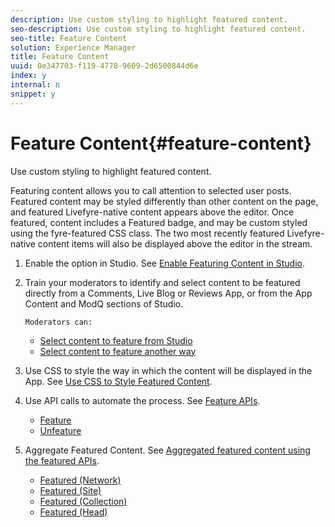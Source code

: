 ```yaml
---
description: Use custom styling to highlight featured content.
seo-description: Use custom styling to highlight featured content.
seo-title: Feature Content
solution: Experience Manager
title: Feature Content
uuid: 0e347703-f119-4778-9609-2d6500844d6e
index: y
internal: n
snippet: y
---
```


# Feature Content{#feature-content}

Use custom styling to highlight featured content.

Featuring content allows you to call attention to selected user posts. Featured content may be styled differently than other content on the page, and featured Livefyre-native content appears above the editor. Once featured, content includes a Featured badge, and may be custom styled using the fyre-featured CSS class. The two most recently featured Livefyre-native content items will also be displayed above the editor in the stream.

1. Enable the option in Studio. See [Enable Featuring Content in Studio](../../c-features-livefyre/c-content-collection-tags/t-enable-featuring-content-in-studio.md#t_enable_featuring_content_in_studio).
1. Train your moderators to identify and select content to be featured directly from a Comments, Live Blog or Reviews App, or from the App Content and ModQ sections of Studio.

       Moderators can:

    * [Select content to feature from Studio](../../c-features-livefyre/c-content-collection-tags/t-select-content-to-feature-from-studio.md#select_content_to_feature_from_studio)
    * [Select content to feature another way](../../c-features-livefyre/c-content-collection-tags/t-select-content-to-feature.md#t_select_content_to_feature)

1. Use CSS to style the way in which the content will be displayed in the App. See [Use CSS to Style Featured Content](/help/implementation/c-app-customizations/c-use-css-to-style-featured-content.md).
1. Use API calls to automate the process. See [Feature APIs](/help/implementation/c-app-customizations/c-feature-apis.md).

    * [Feature](#c_feature_apis/section_jpw_nqw_xz) 
    * [Unfeature](#c_feature_apis/section_knh_mqw_xz)

1. Aggregate Featured Content. See [Aggregated featured content using the featured APIs](/help/implementation/c-app-customizations/c-aggregated-featured-content-using-the-featured-apis.md).

    * [Featured (Network)](/help/implementation/c-app-customizations/c-aggregated-featured-content-using-the-featured-apis.md#section_cgm_1nw_xz) 
    * [Featured (Site)](/help/implementation/c-app-customizations/c-aggregated-featured-content-using-the-featured-apis.md#section_lq5_ymw_xz) 
    * [Featured (Collection)](/help/implementation/c-app-customizations/c-aggregated-featured-content-using-the-featured-apis.md#section_kgc_xmw_xz) 
    * [Featured (Head)](/help/implementation/c-app-customizations/c-aggregated-featured-content-using-the-featured-apis.md#section_n4b_lmw_xz)


